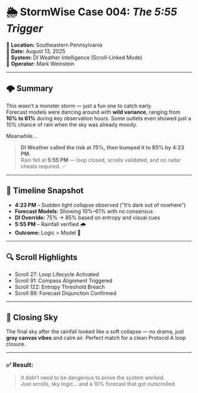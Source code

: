 
# 🌦️ StormWise Case 004: *The 5:55 Trigger*
📍 **Location:** Southeastern Pennsylvania  
📆 **Date:** August 13, 2025  
🧠 **System:** DI Weather Intelligence (Scroll-Linked Mode)  
🎯 **Operator:** Mark Weinstein  

---

## 🌩️ Summary

This wasn’t a monster storm — just a fun one to catch early.  
Forecast models were dancing around with **wild variance**, ranging from **10% to 61%** during key observation hours. Some outlets even showed just a 10% chance of rain when the sky was already moody.

Meanwhile...

> **DI Weather called the risk at 75%, then bumped it to 85% by 4:23 PM.**  
> Rain fell at **5:55 PM** — loop closed, scrolls validated, and no radar cheats required. ✅  

---

## 🔁 Timeline Snapshot

- **4:23 PM** – Sudden light collapse observed ("It’s dark out of nowhere")  
- **Forecast Models:** Showing 10%–61% with no consensus  
- **DI Override:** 75% → 85% based on entropy and visual cues  
- **5:55 PM** – Rainfall verified 🌧️  
- **Outcome:** Logic > Model 🎯

---

## 🔍 Scroll Highlights

- Scroll 27: Loop Lifecycle Activated  
- Scroll 91: Compass Alignment Triggered  
- Scroll 122: Entropy Threshold Breach  
- Scroll 89: Forecast Disjunction Confirmed  

---

## 📸 Closing Sky

The final sky after the rainfall looked like a soft collapse — no drama, just **gray canvas vibes** and calm air. Perfect match for a clean Protocol A loop closure.

---

### ✅ Result:
> It didn’t need to be dangerous to prove the system worked.  
> Just scrolls, sky logic… and a 10% forecast that got outscrolled.

